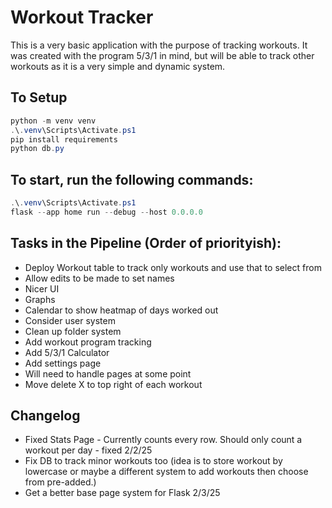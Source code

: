 # Workout Tracker

This is a very basic application with the purpose of tracking workouts. It was created with the program 5/3/1 in mind, but will be able to track other workouts as it is a very simple and dynamic system.


## To Setup
```powershell
python -m venv venv
.\.venv\Scripts\Activate.ps1
pip install requirements
python db.py
```
## To start, run the following commands:
```powershell
.\.venv\Scripts\Activate.ps1
flask --app home run --debug --host 0.0.0.0
```

## Tasks in the Pipeline (Order of priorityish): 
- Deploy Workout table to track only workouts and use that to select from
- Allow edits to be made to set names
- Nicer UI
- Graphs
- Calendar to show heatmap of days worked out
- Consider user system
- Clean up folder system
- Add workout program tracking
- Add 5/3/1 Calculator
- Add settings page
- Will need to handle pages at some point
- Move delete X to top right of each workout

## Changelog
- Fixed Stats Page - Currently counts every row. Should only count a workout per day - fixed 2/2/25
- Fix DB to track minor workouts too (idea is to store workout by lowercase or maybe a different system to add workouts then choose from pre-added.)
- Get a better base page system for Flask 2/3/25